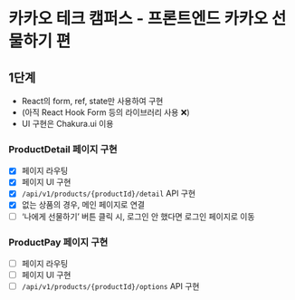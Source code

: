 # 카카오 테크 캠퍼스 - 프론트엔드 카카오 선물하기 편

## 1단계

- React의 form, ref, state만 사용하여 구현
- (아직 React Hook Form 등의 라이브러리 사용 ❌)
- UI 구현은 Chakura.ui 이용

### ProductDetail 페이지 구현

- [x] 페이지 라우팅
- [x] 페이지 UI 구현
- [x] `/api/v1/products/{productId}/detail` API 구현
- [x] 없는 상품의 경우, 메인 페이지로 연결
- [ ] ‘나에게 선물하기’ 버튼 클릭 시, 로그인 안 했다면 로그인 페이지로 이동

### ProductPay 페이지 구현

- [ ] 페이지 라우팅
- [ ] 페이지 UI 구현
- [ ] `/api/v1/products/{productId}/options` API 구현
